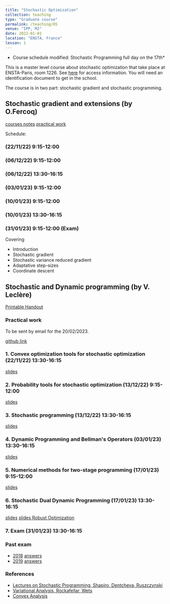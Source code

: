 ```yaml
---
title: "Stochastic Optimization"
collection: teaching
type: "Graduate course"
permalink: /teaching/OS
venue: "IPP, M2"
date: 2022-01-01
location: "ENSTA, France"
lesson: 1
---
```


* Course schedule modified: Stochastic Programming full day on the 17th*

This is a master level course about stochastic optimization that take place
at ENSTA-Paris, room 1226. 
See [here](https://www.ensta-paris.fr/en/addresses-and-contacts) for access information.
You will need an identification document to get in the school. 

The course is in two part: stochastic gradient and stochastic programming.

## Stochastic gradient and extensions (by O.Fercoq)

[courses notes](../files/teaching/Saclay/fercoq/poly_optsto_fercoq.pdf)
[practical work](../files/teaching/Saclay/fercoq/TP_MNIST_basic_functions.ipynb)

Schedule:
### (22/11/22) 9:15-12:00
### (06/12/22) 9:15-12:00
### (06/12/22) 13:30-16:15
### (03/01/23) 9:15-12:00
### (10/01/23) 9:15-12:00
### (10/01/23) 13:30-16:15
### (31/01/23) 9:15-12:00 (Exam)

Covering
- Introduction
- Stochastic gradient
- Stochastic variance reduced gradient
- Adaptative step-sizes
- Coordinate descent

## Stochastic and Dynamic programming (by V. Leclère)

[Printable Handout](../files/teaching/Saclay/Saclay-handout.pdf)


### Practical work
To be sent by email for the 20/02/2023.

[github link](https://github.com/leclere/TP-Saclay)

### 1. Convex optimization tools for stochastic optimization (22/11/22) 13:30-16:15

[slides](../files/teaching/Saclay/Saclay-1.pdf)

### 2. Probability tools for stochastic optimization (13/12/22) 9:15-12:00

[slides](../files/teaching/Saclay/Saclay-2.pdf)

### 3. Stochastic programming (13/12/22) 13:30-16:15

[slides](../files/teaching/Saclay/Saclay-3.pdf)

### 4. Dynamic Programming and Bellman's Operators (03/01/23) 13:30-16:15

[slides](../files/teaching/Saclay/Saclay-4.pdf)

### 5. Numerical methods for two-stage programming (17/01/23) 9:15-12:00

[slides](../files/teaching/Saclay/Saclay-5.pdf)

### 6. Stochastic Dual Dynamic Programming (17/01/23) 13:30-16:15

[slides](../files/teaching/Saclay/Saclay-6.pdf)
[slides Robust Optimization](../files/teaching/Saclay/Saclay-7.pdf)

### 7. Exam (31/01/23) 13:30-16:15

### Past exam

- [2018](../files/teaching/Saclay/2018-exam-OS.pdf) [answers](../files/teaching/Saclay/2018-exam-answers-OS.pdf)
- [2019](../files/teaching/Saclay/2019-exam-OS.pdf) [answers](../files/teaching/Saclay/2019-exam-answers-OS.pdf)

### References

- [Lectures on Stochastic Programming, Shapiro, Dentcheva, Ruszczynski](https://www.researchgate.net/publication/230873408_Lectures_on_stochastic_programming_Modeling_and_theory/link/00b7d518bd65f08595000000/download)
- [Variational Analysis, Rockafellar, Wets](https://sites.math.washington.edu/~rtr/papers/rtr169-VarAnalysis-RockWets.pdf)
- [Convex Analysis](http://www.convexoptimization.com/TOOLS/ConvexAnalysisRockafellar.pdf)